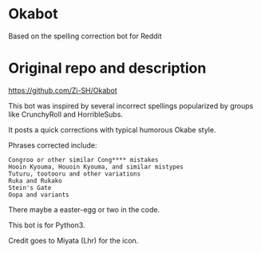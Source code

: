 # Okabot
Based on the spelling correction bot for Reddit

# Original repo and description
https://github.com/Zi-SH/Okabot

This bot was inspired by several incorrect spellings popularized by groups like CrunchyRoll and HorribleSubs.

It posts a quick corrections with typical humorous Okabe style.

Phrases corrected include:

    Congroo or other similar Cong**** mistakes
    Hooin Kyouma, Houoin Kyouma, and similar mistypes
    Tuturu, tootooru and other variations
    Ruka and Rukako
    Stein's Gate
    Oopa and variants

There maybe a easter-egg or two in the code.

This bot is for Python3.

Credit goes to Miyata (Lhr) for the icon.



